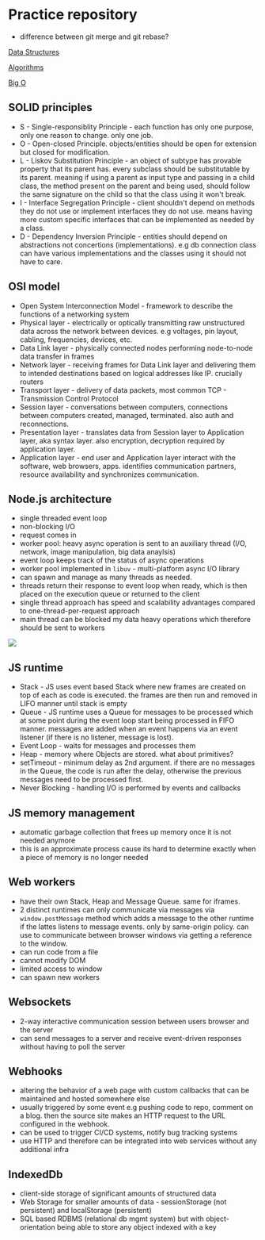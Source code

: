 # Practice repository

* difference between git merge and git rebase?

[Data Structures](./resources/data-structures.md)

[Algorithms](./resources/algorithms.md)

[Big O](./resources/big-o.md)

## SOLID principles

* S - Single-responsiblity Principle - each function has only one purpose, only one reason to change. only one job.
* O - Open-closed Principle. objects/entities should be open for extension but closed for modification.
* L - Liskov Substitution Principle - an object of subtype has provable property that its parent has. every subclass should be substitutable by its parent. meaning if using a parent as input type and passing in a child class, the method present on the parent and being used, should follow the same signature on the child so that the class using it won't break.
* I - Interface Segregation Principle - client shouldn't depend on methods they do not use or implement interfaces they do not use. means having more custom specific interfaces that can be implemented as needed by a class.
* D - Dependency Inversion Principle - entities should depend on abstractions not concertions (implementations). e.g db connection class can have various implementations and the classes using it should not have to care.

## OSI model

* Open System Interconnection Model - framework to describe the functions of a networking system
* Physical layer - electrically or optically transmitting raw unstructured data across the network between devices. e.g voltages, pin layout, cabling, frequencies, devices, etc.
* Data Link layer - physically connected nodes performing node-to-node data transfer in frames
* Network layer - receiving frames for Data Link layer and delivering them to intended destinations based on logical addresses like IP. crucially routers
* Transport layer - delivery of data packets, most common TCP - Transmission Control Protocol
* Session layer - conversations between computers, connections between computers created, managed, terminated. also auth and reconnections.
* Presentation layer - translates data from Session layer to Application layer, aka syntax layer. also encryption, decryption required by application layer.
* Application layer - end user and Application layer interact with the software, web browsers, apps. identifies communication partners, resource availability and synchronizes communication.


## Node.js architecture

* single threaded event loop
* non-blocking I/O
* request comes in
* worker pool: heavy async operation is sent to an auxiliary thread (I/O, network, image manipulation, big data anaylsis)
* event loop keeps track of the status of async operations
* worker pool implemented in `libuv` - multi-platform async I/O library
* can spawn and manage as many threads as needed.
* threads return their response to event loop when ready, which is then placed on the execution queue or returned to the client
* single thread approach has speed and scalability advantages compared to one-thread-per-request approach
* main thread can be blocked my data heavy operations which therefore should be sent to workers


![](https://cdn.buttercms.com/0Nh1yR6SSPwqnsKYSfHa)


## JS runtime

* Stack - JS uses event based Stack where new frames are created on top of each as code is executed. the frames are then run and removed in LIFO manner until stack is empty
* Queue - JS runtime uses a Queue for messages to be processed which at some point during the event loop start being processed in FIFO manner. messages are added when an event happens via an event listener (if there is no listener, message is lost).
* Event Loop - waits for messages and processes them
* Heap - memory where Objects are stored. what about primitives?
* setTimeout - minimum delay as 2nd argument. if there are no messages in the Queue, the code is run after the delay, otherwise the previous messages need to be processed first.
* Never Blocking - handling I/O is performed by events and callbacks

## JS memory management

* automatic garbage collection that frees up memory once it is not needed anymore
* this is an approximate process cause its hard to determine exactly when a piece of memory is no longer needed

## Web workers

* have their own Stack, Heap and Message Queue. same for iframes.
* 2 distinct runtimes can only communicate via messages via `window.postMessage` method which adds a message to the other runtime if the lattes listens to message events. only by same-origin policy. can use to communicate between browser windows via getting a reference to the window.
* can run code from a file
* cannot modify DOM
* limited access to window
* can spawn new workers

## Websockets

* 2-way interactive communication session between users browser and the server
* can send messages to a server and receive event-driven responses without having to poll the server

## Webhooks

* altering the behavior of a web page with custom callbacks that can be maintained and hosted somewhere else
* usually triggered by some event e.g pushing code to repo, comment on a blog. then the source site makes an HTTP request to the URL configured in the webhook.
* can be used to trigger CI/CD systems, notify bug tracking systems
* use HTTP and therefore can be integrated into web services without any additional infra

## IndexedDb

* client-side storage of significant amounts of structured data
* Web Storage for smaller amounts of data - sessionStorage (not persistent) and localStorage (persistent)
* SQL based RDBMS (relational db mgmt system) but with object-orientation being able to store any object indexed with a key











